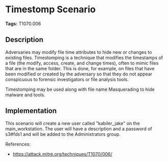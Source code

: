 # Timestomp Scenario

**Tags:** T1070.006

## Description

Adversaries may modify file time attributes to hide new or changes to existing files. Timestomping is a technique that modifies the timestamps of a file (the modify, access, create, and change times), often to mimic files that are in the same folder. This is done, for example, on files that have been modified or created by the adversary so that they do not appear conspicuous to forensic investigators or file analysis tools.

Timestomping may be used along with file name Masquerading to hide malware and tools.

## Implementation

This scenario will create a new user called "kabiler_jake" on the main_workstation. The user will have a description and a password of s3#fds1 and will be added to the Administrators group.

References:

- https://attack.mitre.org/techniques/T1070/006/